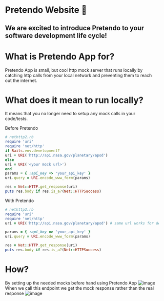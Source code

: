 # Pretendo Website 🐼 
## We are excited to introduce Pretendo to your software development life cycle!

# What is Pretendo App for?
Pretendo App is small, but cool http mock server that runs locally by catching http calls from your local network and preventing them to reach out the internet. 

# What does it mean to run locally?
It means that you no longer need to setup any mock calls in your code/tests. 

Before Pretendo
```ruby
# nethttp2.rb
require 'uri'
require 'net/http'
if Rails.env.development?
uri = URI('http://api.nasa.gov/planetary/apod')
else
uri = URI('<your mock url>')
end
params = { :api_key => 'your_api_key' }
uri.query = URI.encode_www_form(params)

res = Net::HTTP.get_response(uri)
puts res.body if res.is_a?(Net::HTTPSuccess)
```

With Pretendo
```ruby
# nethttp2.rb
require 'uri'
require 'net/http'
uri = URI('http://api.nasa.gov/planetary/apod') # same url works for development, test and production

params = { :api_key => 'your_api_key' }
uri.query = URI.encode_www_form(params)

res = Net::HTTP.get_response(uri)
puts res.body if res.is_a?(Net::HTTPSuccess)
```

# How?
By setting up the needed mocks before hand using Pretendo App
![image](https://github.com/user-attachments/assets/7e009ac0-bacf-4267-af82-8d919db2bb94)
When we call this endpoint we get the mock response rather than the real response
![image](https://github.com/user-attachments/assets/c6985675-d85f-4a70-90b7-979c3ab4f1d1)
